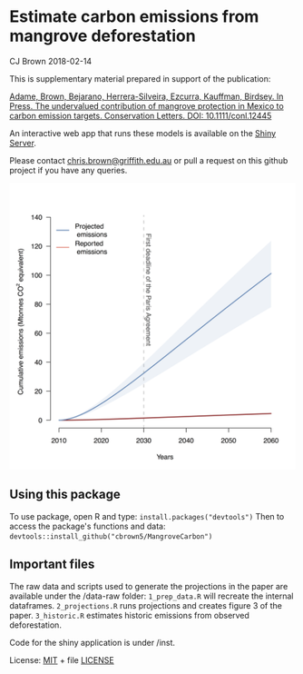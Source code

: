 # Estimate carbon emissions from mangrove deforestation

 CJ Brown 2018-02-14

 This is supplementary material prepared in support of the publication:

[Adame, Brown, Bejarano, Herrera-Silveira, Ezcurra, Kauffman, Birdsey. In Press. The undervalued contribution of mangrove protection in Mexico to carbon emission targets. Conservation Letters. DOI: 10.1111/conl.12445](http://onlinelibrary.wiley.com/doi/10.1111/conl.12445/full)

An interactive web app that runs these models is available on the [Shiny Server](https://seascapemodels.shinyapps.io/inst/).

Please contact chris.brown@griffith.edu.au or pull a request on this github project if you have any queries.

![](data-raw/figures/cumulative_emissions.png)

## Using this package

To use package, open R and type:
`install.packages("devtools")`
Then to access the package's functions and data:
`devtools::install_github("cbrown5/MangroveCarbon")`

## Important files

The raw data and scripts used to generate the projections in the paper are available under the /data-raw folder:
`1_prep_data.R` will recreate the internal dataframes.
`2_projections.R` runs projections and creates figure 3 of the paper.
`3_historic.R` estimates historic emissions from observed deforestation.

Code for the shiny application is under /inst.

License: [MIT](https://opensource.org/licenses/MIT) + file [LICENSE](/LICENSE)
